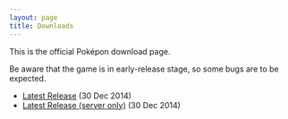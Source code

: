 ```yaml
---
layout: page
title: Downloads
---
```


This is the official Pok&eacute;pon download page.

Be aware that the game is in early-release stage, so some bugs are to be expected.

* [Latest Release](/downloads/pokepon.jar) (30 Dec 2014)
* [Latest Release (server only)](/downloads/pokepon-server.jar) (30 Dec 2014)
